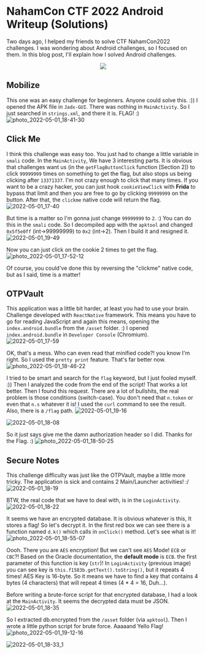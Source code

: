 
# NahamCon CTF 2022 Android Writeup (Solutions)

Two days ago, I helped my friends to solve CTF NahamCon2022 challenges. I was wondering about Android challenges, so I focused on them. In this blog post, I'll explain how I solved Android challenges.

<p align="center">
<img src="https://user-images.githubusercontent.com/36133745/164783235-d8df38a6-e0f3-4e68-9f64-57fa21b98435.gif">
</p>

## Mobilize
This one was an easy challenge for beginners. Anyone could solve this. :))
I opened the APK file in `Jadx-GUI`. There was nothing in `MainActivity`. So I just searched in `strings.xml`, and there it is. FLAG! :)
![photo_2022-05-01_18-41-30](https://user-images.githubusercontent.com/36133745/166149698-c9913021-76f4-445c-a48c-81b61c17b9e7.jpg)


## Click Me
I think this challenge was easy too. You just had to change a little variable in `smali` code.
In the `MainActivity`, We have 3 interesting parts. It is obvious that challenges want us (in the `getFlagButtonClick` function \[Section 2\]) to click `99999999` times on something to get the flag, but also stops us being clicking after `13371337`. I'm not crazy enough to click that many times. If you want to be a crazy hacker, you can just hook `cookieViewClick` with **Frida** to bypass that limit and then you are free to go by clicking `99999999` on the button. After that, the `clickme` native code will return the flag. 
![2022-05-01_17-40](https://user-images.githubusercontent.com/36133745/166148625-32b5f0ba-991c-4f3d-ae5a-63dc907a7219.png)

But time is a matter so I'm gonna just change `99999999` to `2`. :)
You can do this in the `smali` code. So I decompiled app with the `apktool` and changed `0x5f5e0ff` (int->99999999) to `0x2` (int->2). Then I build it and resigned it. 
![2022-05-01_19-49](https://user-images.githubusercontent.com/36133745/166152627-b96db945-8b2c-4222-ae23-e44bc7514b01.png)

Now you can just click on the cookie 2 times to get the flag. 
![photo_2022-05-01_17-52-12](https://user-images.githubusercontent.com/36133745/166148638-679532d1-7b28-4127-a2a8-733404d1e680.jpg)


Of course, you could've done this by reversing the "clickme" native code, but as I said, time is a matter!

## OTPVault
This application was a little bit harder, at least you had to use your brain. Challenge developed with `ReactNative` framework. This means you have to go for reading JavaScript and again this means, opening the `index.android.bundle` from the `/asset` folder. :)
I opened `index.android.bundle` in `Developer Console` (Chromium).
![2022-05-01_17-59](https://user-images.githubusercontent.com/36133745/166148588-01c1ddf4-2109-4a4e-8cd0-c2399dc1f8a6.png)

OK, that's a mess. Who can even read that minified code?! you know I'm right. So I used the `pretty print` feature. That's far better now.
![photo_2022-05-01_18-46-22](https://user-images.githubusercontent.com/36133745/166149917-8efa9faa-35c5-44a7-803b-78dc85c73743.jpg)


I tried to be smart and search for the `flag` keyword, but I just fooled myself. :))
Then I analyzed the code from the end of the script! That works a lot better. Then I found this request. There are a lot of bullshits, the real problem is those conditions (switch-case). You don't need that `n.token` or even that `n.s` whatever it is! I used the `curl` command to see the result. Also, there is a `/flag` path.
![2022-05-01_19-16](https://user-images.githubusercontent.com/36133745/166151097-a010cc41-8c40-41e2-9aa7-4f9d48bd1cd3.png)

![2022-05-01_18-08](https://user-images.githubusercontent.com/36133745/166148672-fb577ca7-7ba6-4c2e-a96a-2616665c5978.png)

So it just says give me the damn authorization header so I did. Thanks for the Flag. :)
![photo_2022-05-01_18-50-25](https://user-images.githubusercontent.com/36133745/166150100-9bdd007e-b825-4525-95c3-86f705f501f9.jpg)


## Secure Notes
This challenge difficulty was just like the OTPVault, maybe a little more tricky.
The application is sick and contains 2 Main/Launcher activities! :/
![2022-05-01_18-19](https://user-images.githubusercontent.com/36133745/166148889-042ecdf9-3153-49df-95c1-7f5ead692cdd.png)

BTW, the real code that we have to deal with, is in the `LoginActivity`. 
![2022-05-01_18-22](https://user-images.githubusercontent.com/36133745/166150153-85ba23ce-ccd2-47be-aabf-5204acdf691e.png)

It seems we have an encrypted database. It is obvious whatever is this, It stores a flag! So let's decrypt it. In the first red box we can see there is a function named `d.k()` which calls in `onClick()` method. Let's see what is it!
![photo_2022-05-01_18-55-07](https://user-images.githubusercontent.com/36133745/166150278-5959d1f5-ea58-41cb-9f9a-e60860eff75c.jpg)


Oooh. There you are `AES` encryption! But we can't see `AES` Mode! `ECB` or `CBC`?! Based on the Oracle documentation, the **default mode** is `ECB`. the first parameter of this function is key (`str`)! In `LoginActivity` (previous image) you can see key is `this.f1583b.getText().toString()`, but it repeats 4 times! AES Key is 16-byte. So it means we have to find a key that contains 4 bytes (4 characters) that will repeat 4 times (4 * 4 = 16, Duh...).

Before writing a brute-force script for that encrypted database, I had a look at the `MainActivity`. It seems the decrypted data must be JSON.
![2022-05-01_18-35](https://user-images.githubusercontent.com/36133745/166149450-3c358d92-37e4-44e4-b717-93eba165e22c.png)


So I extracted db.encrypted from the `/asset` folder (via `apktool`). Then I wrote a little python script for brute force. Aaaaand Yello Flag!
![photo_2022-05-01_19-12-16](https://user-images.githubusercontent.com/36133745/166150939-0bd79358-1183-4f37-ac7d-6af8c409ca3f.jpg)

![2022-05-01_18-33_1](https://user-images.githubusercontent.com/36133745/166149503-06f33aab-422b-4f36-81b8-156a36cb04c8.png)

